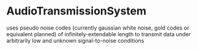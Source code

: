 # AudioTransmissionSystem
uses pseudo noise codes (currently gaussian white noise, gold codes or equivalent planned) of infinitely-extendable length to transmit data under arbitrarily low and unknown signal-to-noise conditions
